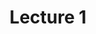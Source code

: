 ---
title: "Lecture 1"
github_url: "https://nbviewer.jupyter.org/github/NumEconCopenhagen/lectures-2019/blob/master/01/01_Introduction.pdf"
---